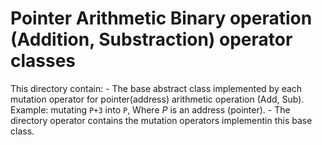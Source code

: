 # Pointer Arithmetic Binary operation (Addition, Substraction) operator classes

This directory contain:
    - The base abstract class implemented by each mutation operator for pointer(address) arithmetic operation (Add, Sub). Example: mutating `P+3` into `P`, Where _P_ is an address (pointer). 
    - The directory operator contains the mutation operators implementin this base class.
